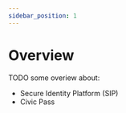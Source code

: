 ```yaml
---
sidebar_position: 1
---
```


# Overview

TODO some overiew about:

- Secure Identity Platform (SIP)
- Civic Pass
